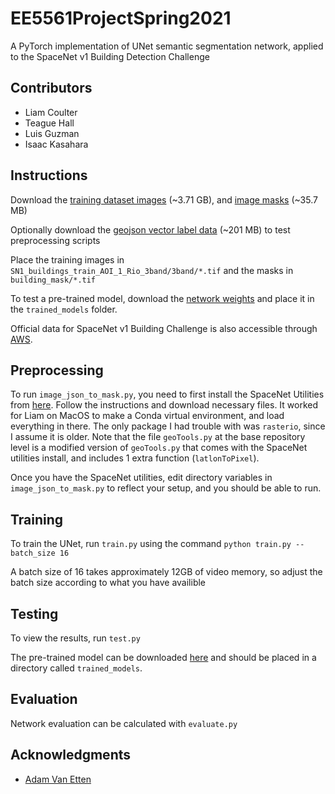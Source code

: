 # EE5561ProjectSpring2021

A PyTorch implementation of UNet semantic segmentation network, applied to the SpaceNet v1 Building Detection Challenge

## Contributors
- Liam Coulter
- Teague Hall
- Luis Guzman
- Isaac Kasahara

## Instructions

Download the [training dataset images](https://drive.google.com/drive/folders/1tRGBqkVs1ZvcJhOrKFhK_NQdiKP1qOvg?usp=sharing) (~3.71 GB), and [image masks](https://drive.google.com/drive/folders/1xhcLVDd6sknj-x2hzsy_HRqWlmsPmXhV?usp=sharing) (~35.7 MB)

Optionally download the [geojson vector label data](https://drive.google.com/drive/folders/1sBP13AUGu73PP26Mxve1_2nuxUoprsVn?usp=sharing) (~201 MB) to test preprocessing scripts

Place the training images in `SN1_buildings_train_AOI_1_Rio_3band/3band/*.tif` and the masks in `building_mask/*.tif`

To test a pre-trained model, download the [network weights](https://drive.google.com/file/d/1nRcyDQbID962SVvL6JL1_7yoehOHEl3p/view?usp=sharing) and place it in the `trained_models` folder.

Official data for SpaceNet v1 Building Challenge is also accessible through [AWS](https://registry.opendata.aws/spacenet/).

## Preprocessing
To run `image_json_to_mask.py`, you need to first install the SpaceNet Utilities from [here](https://github.com/SpaceNetChallenge/utilities). Follow the instructions and download necessary files. It worked for Liam on MacOS to make a Conda virtual environment, and load everything in there. The only package I had trouble with was `rasterio`, since I assume it is older. Note that the file `geoTools.py` at the base repository level is a modified version of `geoTools.py` that comes with the SpaceNet utilities install, and includes 1 extra function (`latlonToPixel`). 

Once you have the SpaceNet utilities, edit directory variables in `image_json_to_mask.py` to reflect your setup, and you should be able to run.

## Training

To train the UNet, run `train.py` using the command `python train.py --batch_size 16`

A batch size of 16 takes approximately 12GB of video memory, so adjust the batch size according to what you have availible

## Testing

To view the results, run `test.py`

The pre-trained model can be downloaded [here](https://drive.google.com/file/d/1nRcyDQbID962SVvL6JL1_7yoehOHEl3p/view?usp=sharing) and should be placed in a directory called `trained_models`.

## Evaluation

Network evaluation can be calculated with `evaluate.py`

## Acknowledgments
- [Adam Van Etten](https://medium.com/the-downlinq/getting-started-with-spacenet-data-827fd2ec9f53)